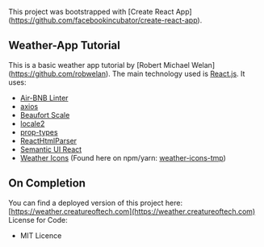 This project was bootstrapped with [Create React App]
(https://github.com/facebookincubator/create-react-app).
## Weather-App Tutorial
This is a basic weather app tutorial by [Robert Michael Welan]
(https://github.com/robwelan).
The main technology used is [React.js](https://reactjs.org/).
It uses:
- [Air-BNB Linter](https://www.npmjs.com/package/eslint-config-airbnb)
- [axios](https://github.com/axios/axios)
- [Beaufort Scale](https://github.com/alterebro/beaufort-scale)
- [locale2](https://github.com/moimikey/locale2)
- [prop-types](https://www.npmjs.com/package/prop-types)
- [ReactHtmlParser](https://github.com/wrakky/react-html-parser)
- [Semantic UI React](https://react.semantic-ui.com/introduction)
- [Weather Icons](https://github.com/erikflowers/weather-icons) (Found here on
npm/yarn: [weather-icons-tmp](https://www.npmjs.com/package/weather-iconstmp))
## On Completion
You can find a deployed version of this project here:
[https://weather.creatureoftech.com](https://weather.creatureoftech.com)
License for Code:
- MIT Licence